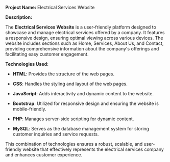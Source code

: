 **Project Name:** Electrical Services Website

**Description:**

The **Electrical Services Website** is a user-friendly platform designed to showcase and manage electrical services offered by a company. It features a responsive design, ensuring optimal viewing across various devices. The website includes sections such as Home, Services, About Us, and Contact, providing comprehensive information about the company's offerings and facilitating easy customer engagement.

**Technologies Used:**

- **HTML**: Provides the structure of the web pages.

- **CSS**: Handles the styling and layout of the web pages.

- **JavaScript**: Adds interactivity and dynamic content to the website.

- **Bootstrap**: Utilized for responsive design and ensuring the website is mobile-friendly.

- **PHP**: Manages server-side scripting for dynamic content.

- **MySQL**: Serves as the database management system for storing customer inquiries and service requests.

This combination of technologies ensures a robust, scalable, and user-friendly website that effectively represents the electrical services company and enhances customer experience.
